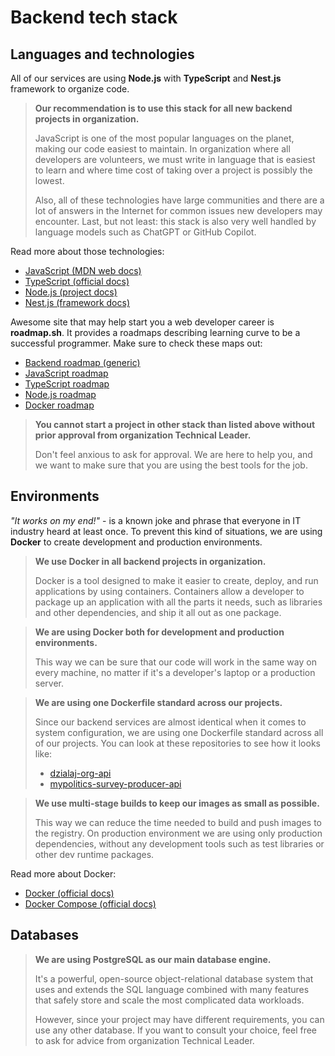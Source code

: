 # Backend tech stack

## Languages and technologies

All of our services are using **Node.js** with **TypeScript** and **Nest.js** framework to organize
code.

> **Our recommendation is to use this stack for all new backend projects in organization.**
>
> JavaScript is one of the most popular languages on the planet, making our code easiest to maintain. In organization
> where all developers are volunteers, we must write in language that is easiest to learn and where time cost of taking
> over a project is possibly the lowest.
>
> Also, all of these technologies have large communities and there are a lot of answers in the Internet for common
> issues new developers may encounter. Last, but not least: this stack is also very well handled by language models such
> as ChatGPT or GitHub Copilot.

Read more about those technologies:

- [JavaScript (MDN web docs)](https://developer.mozilla.org/en-US/docs/Web/JavaScript)
- [TypeScript (official docs)](https://www.typescriptlang.org/)
- [Node.js (project docs)](https://nodejs.org/en)
- [Nest.js (framework docs)](https://nestjs.com/)

Awesome site that may help start you a web developer career is **roadmap.sh**. It provides a roadmaps describing
learning curve to be a successful programmer. Make sure to check these maps out:

- [Backend roadmap (generic)](https://roadmap.sh/backend)
- [JavaScript roadmap](https://roadmap.sh/javascript)
- [TypeScript roadmap](https://roadmap.sh/typescript)
- [Node.js roadmap](https://roadmap.sh/nodejs)
- [Docker roadmap](https://roadmap.sh/docker)

> **You cannot start a project in other stack than listed above without prior approval from organization Technical
> Leader.**
>
> Don't feel anxious to ask for approval. We are here to help you, and we want to make sure that you are using the best
> tools for the job.

## Environments

*"It works on my end!"* - is a known joke and phrase that everyone in IT industry heard at least once. To prevent this
kind of situations, we are using **Docker** to create development and production environments.



> **We use Docker in all backend projects in organization.**
>
> Docker is a tool designed to make it easier to create, deploy, and run applications by using containers. Containers
allow a developer to package up an application with all the parts it needs, such as libraries and other dependencies,
and ship it all out as one package.

> **We are using Docker both for development and production environments.**
>
> This way we can be sure that our code will work in the same way on every machine, no matter if it's a developer's
> laptop or a production server.

> **We are using one Dockerfile standard across our projects.**
>
> Since our backend services are almost identical when it comes to system configuration, we are using one Dockerfile
> standard across all of our projects. You can look at these repositories to see how it looks like:
> - [dzialaj-org-api](https://github.com/Generacja-Innowacja/dzialaj-org-api/blob/main/Dockerfile)
> - [mypolitics-survey-producer-api](https://github.com/Generacja-Innowacja/mypolitics-survey-producer-api/blob/main/Dockerfile)


> **We use multi-stage builds to keep our images as small as possible.**
>
> This way we can reduce the time needed to build and push images to the registry. On production environment we are
> using only production dependencies, without any development tools such as test libraries or other dev runtime
> packages.

Read more about Docker:
- [Docker (official docs)](https://docs.docker.com/)
- [Docker Compose (official docs)](https://docs.docker.com/compose/)

## Databases

> **We are using **PostgreSQL** as our main database engine.**
>
> It's a powerful, open-source object-relational database system that uses and extends the SQL language combined with
> many features that safely store and scale the most complicated data workloads.
>
> However, since your project may have different requirements, you can use any other database. If you want to consult
> your choice, feel free to ask for advice from organization Technical Leader.